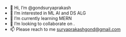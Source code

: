 - 👋 Hi, I’m @gondsuryaprakash
- 👀 I’m interested in ML AI and DS ALG
- 🌱 I’m currently learning MERN
- 💞️ I’m looking to collaborate on .
- 📫 Please reach to me suryaprakashgond@gmail.com

<!---
gondsuryaprakash/gondsuryaprakash is a ✨ special ✨ repository because its `README.md` (this file) appears on your GitHub profile.
You can click the Preview link to take a look at your changes.
--->
